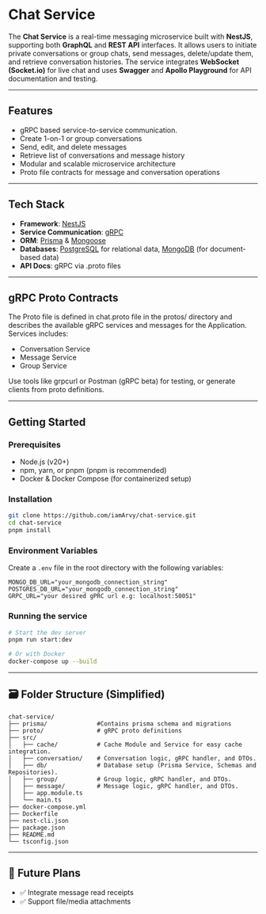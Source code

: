 # Chat Service

The **Chat Service** is a real-time messaging microservice built with **NestJS**, supporting both **GraphQL** and **REST API** interfaces. It allows users to initiate private conversations or group chats, send messages, delete/update them, and retrieve conversation histories. The service integrates **WebSocket (Socket.io)** for live chat and uses **Swagger** and **Apollo Playground** for API documentation and testing.

---

## Features

* gRPC based service-to-service communication.
* Create 1-on-1 or group conversations
* Send, edit, and delete messages
* Retrieve list of conversations and message history
* Modular and scalable microservice architecture
* Proto file contracts for message and conversation operations

---

## Tech Stack

* **Framework**: [NestJS](https://nestjs.com/)
* **Service Communication**: [gRPC](https://www.grpc.io/)
* **ORM**: [Prisma](https://www.prisma.io/) & [Mongoose](https://www.mongoose.org/)
* **Databases**: [PostgreSQL](https://www.postgresql.org/) for relational data, [MongoDB](https://www.mongodb.org/) (for document-based data)
* **API Docs**: gRPC via .proto files

---

## gRPC Proto Contracts

The Proto file is defined in chat.proto file in the protos/ directory and describes the available gRPC services and messages for the Application.
Services includes:

* Conversation Service
* Message Service
* Group Service

Use tools like grpcurl or Postman (gRPC beta) for testing, or generate clients from proto definitions.

---

## Getting Started

### Prerequisites

- Node.js (v20+)
- npm, yarn, or pnpm (pnpm is recommended)
- Docker & Docker Compose (for containerized setup)

### Installation

```bash
git clone https://github.com/iamArvy/chat-service.git
cd chat-service
pnpm install
```

### Environment Variables

Create a `.env` file in the root directory with the following variables:

```
MONGO_DB_URL="your_mongodb_connection_string"
POSTGRES_DB_URL="your_mongodb_connection_string"
GRPC_URL="your desired gPRC url e.g: localhost:50051"
```

### Running the service

```bash
# Start the dev server
pnpm run start:dev

# Or with Docker
docker-compose up --build
```

---

## 🗃️ Folder Structure (Simplified)

```
chat-service/
├── prisma/              #Contains prisma schema and migrations
├── proto/               # gRPC proto definitions
├── src/
│   ├── cache/           # Cache Module and Service for easy cache integration.
│   ├── conversation/    # Conversation logic, gRPC handler, and DTOs.
│   ├── db/              # Database setup (Prisma Service, Schemas and Repositories).
│   ├── group/           # Group logic, gRPC handler, and DTOs.
│   ├── message/         # Message logic, gRPC handler, and DTOs.
│   ├── app.module.ts
│   └── main.ts
├── docker-compose.yml
├── Dockerfile
├── nest-cli.json
├── package.json
├── README.md
└── tsconfig.json
```

---

## 🧱 Future Plans

* ✅ Integrate message read receipts
* ✅ Support file/media attachments